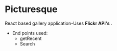 # Picturesque

React based gallery application-Uses **Flickr API's** . <br>

* End points used:<br>
  * getRecent
  * Search

